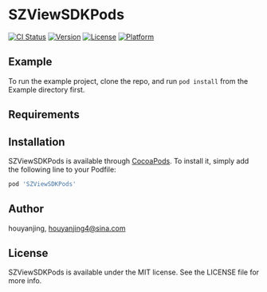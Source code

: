 # SZViewSDKPods

[![CI Status](https://img.shields.io/travis/houyanjing/SZViewSDKPods.svg?style=flat)](https://travis-ci.org/houyanjing/SZViewSDKPods)
[![Version](https://img.shields.io/cocoapods/v/SZViewSDKPods.svg?style=flat)](https://cocoapods.org/pods/SZViewSDKPods)
[![License](https://img.shields.io/cocoapods/l/SZViewSDKPods.svg?style=flat)](https://cocoapods.org/pods/SZViewSDKPods)
[![Platform](https://img.shields.io/cocoapods/p/SZViewSDKPods.svg?style=flat)](https://cocoapods.org/pods/SZViewSDKPods)

## Example

To run the example project, clone the repo, and run `pod install` from the Example directory first.

## Requirements

## Installation

SZViewSDKPods is available through [CocoaPods](https://cocoapods.org). To install
it, simply add the following line to your Podfile:

```ruby
pod 'SZViewSDKPods'
```

## Author

houyanjing, houyanjing4@sina.com

## License

SZViewSDKPods is available under the MIT license. See the LICENSE file for more info.
